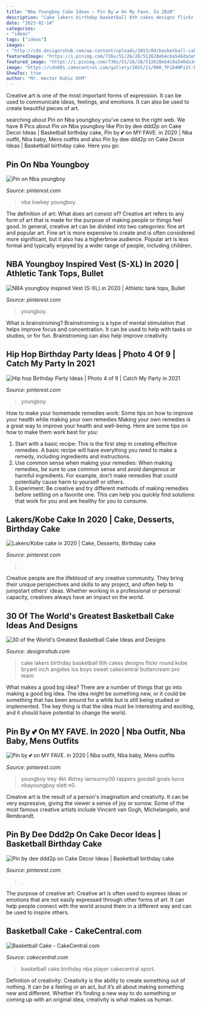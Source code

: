 ```yaml
---
title: "Nba Youngboy Cake Ideas ~ Pin By 💕 On My Fave. In 2020"
description: "Cake lakers birthday basketball 6th cakes designs flickr round kobe bryant inch angeles los boys sweet cakecentral buttercream pro team"
date: "2023-02-14"
categories:
- "ideas"
tags: ["ideas"]
images:
- "http://cdn.designrshub.com/wp-content/uploads/2013/04/basketball-cake-ideas-27.jpg"
featuredImage: "https://i.pinimg.com/736x/51/26/28/512628eb4c6a546da3e58b964f0ebcd6.jpg"
featured_image: "https://i.pinimg.com/736x/51/26/28/512628eb4c6a546da3e58b964f0ebcd6.jpg"
image: "https://cdn001.cakecentral.com/gallery/2015/11/900_TFiD4NPz2t-basketball-cake.png"
ShowToc: true
author: "Mr. Hector Kuhic DVM"
---
```



Creative art is one of the most important forms of expression. It can be used to communicate ideas, feelings, and emotions. It can also be used to create beautiful pieces of art.

	

		
searching about Pin on Nba youngboy you've came to the right web. We have 8 Pics about Pin on Nba youngboy like Pin by dee ddd2p on Cake Decor Ideas | Basketball birthday cake, Pin by 💕 on MY FAVE. in 2020 | Nba outfit, Nba baby, Mens outfits and also Pin by dee ddd2p on Cake Decor Ideas | Basketball birthday cake. Here you go:
		
    
## Pin On Nba Youngboy

<img loading=lazy src="https://i.pinimg.com/736x/9d/c8/10/9dc810b9cb9f43a3e70a896a90bff003.jpg" onerror="this.onerror=null;this.src='https://tse4.mm.bing.net/th?id=OIP.xkpu4r489n_0oNZ2_f9MUQHaHa&amp;pid=15.1';" alt="Pin on Nba youngboy">

_Source: pinterest.com_

>nba lowkey youngboy. 

	

The definition of art: What does art consist of?
Creative art refers to any form of art that is made for the purpose of making people or things feel good. In general, creative art can be divided into two categories: fine art and popular art. Fine art is more expensive to create and is often considered more significant, but it also has a higherbrow audience. Popular art is less formal and typically enjoyed by a wider range of people, including children.

    
## NBA Youngboy Inspired Vest (S-XL) In 2020 | Athletic Tank Tops, Bullet

<img loading=lazy src="https://i.pinimg.com/736x/17/7c/74/177c74845346b0252560445cf3557cba.jpg" onerror="this.onerror=null;this.src='https://tse1.mm.bing.net/th?id=OIP.l9Q9MRu2bd5iY-bl1i9dCwHaGW&amp;pid=15.1';" alt="NBA youngboy inspired Vest (S-XL) in 2020 | Athletic tank tops, Bullet">

_Source: pinterest.com_

>youngboy. 

	

What is brainstroming?
Brainstroming is a type of mental stimulation that helps improve focus and concentration. It can be used to help with tasks or studies, or for fun. Brainstroming can also help improve creativity.

    
## Hip Hop Birthday Party Ideas | Photo 4 Of 9 | Catch My Party In 2021

<img loading=lazy src="https://i.pinimg.com/736x/89/cf/47/89cf47f28c093b3caad44ad21b5e6596.jpg" onerror="this.onerror=null;this.src='https://tse4.mm.bing.net/th?id=OIP.juf_83lb4z5N9QGbVtnP3AHaJ3&amp;pid=15.1';" alt="Hip hop Birthday Party Ideas | Photo 4 of 9 | Catch My Party in 2021">

_Source: pinterest.com_

>youngboy. 

	

How to make your homemade remedies work: Some tips on how to improve your health while making your own remedies
Making your own remedies is a great way to improve your health and well-being. Here are some tips on how to make them work best for you: 
1. Start with a basic recipe: This is the first step in creating effective remedies. A basic recipe will have everything you need to make a remedy, including ingredients and instructions. 
2. Use common sense when making your remedies: When making remedies, be sure to use common sense and avoid dangerous or harmful ingredients. For example, don’t make remedies that could potentially cause harm to yourself or others. 
3. Experiment: Be creative and try different methods of making remedies before settling on a favorite one. This can help you quickly find solutions that work for you and are healthy for you to consume.

    
## Lakers/Kobe Cake In 2020 | Cake, Desserts, Birthday Cake

<img loading=lazy src="https://i.pinimg.com/736x/51/26/28/512628eb4c6a546da3e58b964f0ebcd6.jpg" onerror="this.onerror=null;this.src='https://tse2.mm.bing.net/th?id=OIP.DTBMLEBya6TcVNpVMo92EQHaJ3&amp;pid=15.1';" alt="Lakers/Kobe cake in 2020 | Cake, Desserts, Birthday cake">

_Source: pinterest.com_

>. 

	

Creative people are the lifeblood of any creative community. They bring their unique perspectives and skills to any project, and often help to jumpstart others' ideas. Whether working in a professional or personal capacity, creatives always have an impact on the world.

    
## 30 Of The World&#039;s Greatest Basketball Cake Ideas And Designs

<img loading=lazy src="http://cdn.designrshub.com/wp-content/uploads/2013/04/basketball-cake-ideas-27.jpg" onerror="this.onerror=null;this.src='https://tse4.mm.bing.net/th?id=OIP.CCCpSKIZRJ8Wes-vpoox3AHaH-&amp;pid=15.1';" alt="30 of the World&#039;s Greatest Basketball Cake Ideas and Designs">

_Source: designrshub.com_

>cake lakers birthday basketball 6th cakes designs flickr round kobe bryant inch angeles los boys sweet cakecentral buttercream pro team. 

	

What makes a good big idea?
There are a number of things that go into making a good big idea. The idea might be something new, or it could be something that has been around for a while but is still being studied or implemented. The key thing is that the idea must be interesting and exciting, and it should have potential to change the world.

    
## Pin By 💕 On MY FAVE. In 2020 | Nba Outfit, Nba Baby, Mens Outfits

<img loading=lazy src="https://i.pinimg.com/originals/9b/5b/4c/9b5b4ca4d3b5136b88a3d0e33c8d2eec.jpg" onerror="this.onerror=null;this.src='https://tse3.mm.bing.net/th?id=OIP.YVKdffmXaYGyBgrxdVuUMAHaKL&amp;pid=15.1';" alt="Pin by 💕 on MY FAVE. in 2020 | Nba outfit, Nba baby, Mens outfits">

_Source: pinterest.com_

>youngboy trey 4kt 4ktrey iamsunny00 rappers goodall goals lucra nbayoungboy slatt n0. 

	

Creative art is the result of a person's imagination and creativity. It can be very expressive, giving the viewer a sense of joy or sorrow. Some of the most famous creative artists include Vincent van Gogh, Michelangelo, and Rembrandt.

    
## Pin By Dee Ddd2p On Cake Decor Ideas | Basketball Birthday Cake

<img loading=lazy src="https://i.pinimg.com/originals/bc/bd/d3/bcbdd32b91a61755b8312668c7c67c74.jpg" onerror="this.onerror=null;this.src='https://tse4.mm.bing.net/th?id=OIP.jk8KcRRLj-8gfCe1RTbipQHaIB&amp;pid=15.1';" alt="Pin by dee ddd2p on Cake Decor Ideas | Basketball birthday cake">

_Source: pinterest.com_

>. 

	

The purpose of creative art:
Creative art is often used to express ideas or emotions that are not easily expressed through other forms of art. It can help people connect with the world around them in a different way and can be used to inspire others.

    
## Basketball Cake - CakeCentral.com

<img loading=lazy src="https://cdn001.cakecentral.com/gallery/2015/11/900_TFiD4NPz2t-basketball-cake.png" onerror="this.onerror=null;this.src='https://tse3.mm.bing.net/th?id=OIP.NjBVA2z3Ro0WPhRkIcK5VQHaLh&amp;pid=15.1';" alt="Basketball Cake - CakeCentral.com">

_Source: cakecentral.com_

>basketball cake birthday nba player cakecentral sport. 

	

Definition of creativity:
Creativity is the ability to create something out of nothing. It can be a feeling or an act, but it’s all about making something new and different. Whether it’s finding a new way to do something or coming up with an original idea, creativity is what makes us human.

